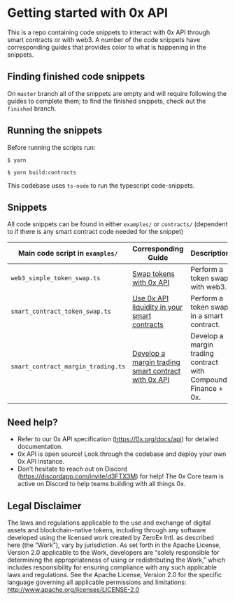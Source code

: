 # Getting started with 0x API

This is a repo containing code snippets to interact with 0x API through smart contracts
or with web3. A number of the code snippets have corresponding guides that provides
color to what is happening in the snippets.

## Finding finished code snippets
On `master` branch all of the snippets are empty and will require following the guides
to complete them; to find the finished snippets, check out the `finished` branch. 

## Running the snippets
Before running the scripts run:
```
$ yarn 
```

```
$ yarn build:contracts
```

This codebase uses `ts-node` to run the typescript code-snippets.

## Snippets
All code snippets can be found in either `examples/` or `contracts/` (dependent to if there is any smart contract code needed for the snippet)

| Main code script in `examples/`       | Corresponding Guide                                                                                                                       | Description                                                                                                                                                                                     |
| ------------------------------------- | ----------------------------------------------------------------------------------------------------------------------------------------- | ------------------------------------------------------------------ |
| `web3_simple_token_swap.ts`           | [Swap tokens with 0x API](https://0x.org/docs/guides/swap-tokens-with-0x-api)                                                             | Perform a token swap with web3.                                    |
| `smart_contract_token_swap.ts`        | [Use 0x API liquidity in your smart contracts](https://0x.org/docs/guides/use-0x-api-liquidity-in-your-smart-contracts)                   | Perform a token swap in a smart contract.                          |
| `smart_contract_margin_trading.ts`    | [Develop a margin trading smart contract with 0x API](https://0x.org/docs/guides/develop-a-margin-trading-smart-contract-with-0x-api)     | Develop a margin trading contract with Compound Finance + 0x.      |
 
## Need help?
* Refer to our 0x API specification (https://0x.org/docs/api) for detailed documentation.
* 0x API is open source! Look through the codebase and deploy your own 0x API instance.
* Don’t hesitate to reach out on Discord (https://discordapp.com/invite/d3FTX3M) for help! The 0x Core team is active on Discord to help teams building with all things 0x.

## Legal Disclaimer

The laws and regulations applicable to the use and exchange of digital assets and blockchain-native tokens, including through any software developed using the licensed work created by ZeroEx Intl. as described here (the “Work”), vary by jurisdiction. As set forth in the Apache License, Version 2.0 applicable to the Work, developers are “solely responsible for determining the appropriateness of using or redistributing the Work,” which includes responsibility for ensuring compliance with any such applicable laws and regulations.
See the Apache License, Version 2.0 for the specific language governing all applicable permissions and limitations: http://www.apache.org/licenses/LICENSE-2.0
